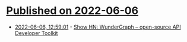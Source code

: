 # [Published on 2022-06-06](index.md)

* [2022-06-06, 12:59:01](https://news.ycombinator.com/item?id=31639879) - [Show HN: WunderGraph – open-source API Developer Toolkit](https://news.ycombinator.com/item?id=31639879)
